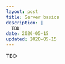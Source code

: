 ```yaml
---
layout: post
title: Server basics
description: |
  TBD
date: 2020-05-15
updated: 2020-05-15
---
```


TBD
